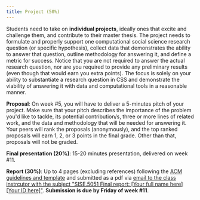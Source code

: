 ```yaml
---
title: Project (50%)
---
```


Students need to take on **individual projects**, ideally ones that excite and challenge them, and contribute to their master thesis. The project needs to formulate and properly support one computational social science research question (or specific hypothesis), collect data that demonstrates the ability to answer that question, outline methodology for answering it, and define a metric for success. Notice that you are not required to answer the actual research question, nor are you required to provide any preliminary results (even though that would earn you extra points). The focus is solely on your ability to substantiate a research question in CSS and demonstrate the viability of answering it with data and computational tools in a reasonable manner. 

**Proposal**: On week #5, you will have to deliver a 5-minutes pitch of your project. Make sure that your pitch describes the importance of the problem you'd like to tackle, its potential contribution/s, three or more lines of related work, and the data and methodology that will be needed for answering it. Your peers will rank the proposals (anonymously), and the top ranked proposals will earn 1, 2, or 3 points in the final grade. Other than that, proposals will not be graded.

**Final presentation (20%)**: 15-20 minutes presentation, delivered on week #11. 

**Report (30%)**: Up to 4 pages (excluding references) following the [ACM guidelines and template](https://www.overleaf.com/latex/templates/acm-conference-proceedings-master-template/pnrfvrrdbfwt) and submitted as a pdf via <a href="mailto:nirxgrn@bxgu.ac.il?subject=SISE.5051 Final report: [Your full name here] [Your ID here]" onmouseover="this.href=this.href.replace(/x/g,'');">email to the class instrcutor with the subject "SISE.5051 Final report: [Your full name here] [Your ID here]"</a>. **Submission is due by Friday of week #11**.